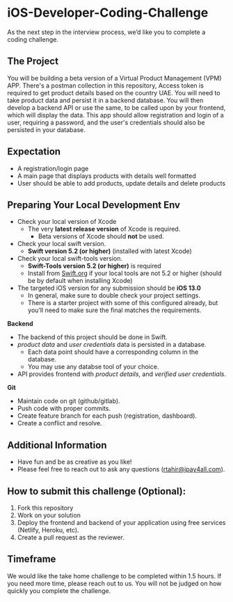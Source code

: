 # iOS-Developer-Coding-Challenge
As the next step in the interview process, we’d like you to complete a coding challenge.

## The Project

You will be building a beta version of a Virtual Product Management (VPM) APP. There's a postman collection in this repository, Access token is required to get product details based on the country UAE. You will need to take product data and persist it in a backend database. You will then develop a backend API or use the same, to be called upon by your frontend, which will display the data. This app should allow registration and login of a user, requiring a password, and the user's credentials should also be persisted in your database.

## Expectation

* A registration/login page
* A main page that displays products with details well formatted 
* User should be able to add products, update details and delete products 

## Preparing Your Local Development Env

- Check your local version of Xcode
	- The very **latest release version** of Xcode is required.
		- Beta versions of Xcode should **not** be used.
- Check your local swift version.
	- **Swift version 5.2 (or higher)** (installed with latest Xcode)
- Check your local swift-tools version.
	- **Swift-Tools version 5.2 (or higher)** is required
	- Install from [Swift.org](https://swift.org) if your local tools are not 5.2 or higher (should be by default when installing Xcode)
- The targeted iOS version for any submission should be **iOS 13.0**
	- In general, make sure to double check your project settings.
	- There is a starter project with some of this configured already, but you’ll need to make sure the final matches the requirements.

**Backend**

* The backend of this project should be done in Swift. 
* *product data* and *user credentials* data is persisted in a database. 
  * Each data point should have a corresponding column in the database.
  * You may use any databse tool of your choice.
* API provides frontend with *product details*, and *verified user credentials*.

**Git**
* Maintain code on git (github/gitlab).
* Push code with proper commits.
* Create feature branch for each push (registration, dashboard).
* Create a conflict and resolve.

  
## Additional Information
* Have fun and be as creative as you like!
* Please feel free to reach out to ask any questions (rtahir@ipay4all.com).

## How to submit this challenge (Optional):
1. Fork this repository
2. Work on your solution
3. Deploy the frontend and backend of your application using free services (Netlify, Heroku, etc).
4. Create a pull request as the reviewer.

## Timeframe

We would like the take home challenge to be completed within 1.5 hours. If you need more time, please reach out to us. You will not be judged on how quickly you complete the challenge.
